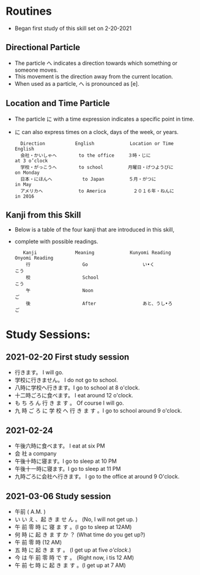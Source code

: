 # Routines
* Began first study of this skill set on 2-20-2021


## Directional Particle
* The particle へ indicates a direction towards which something or someone moves. 
* This movement is the direction away from the current location. 
*  When used as a particle, へ is pronounced as [e].　


## Location and Time Particle
* The particle に with a time expression indicates a specific point in time.
* に can also express times on a clock, days of the week, or years.


        Direction 	        English         	Location or Time 	        English
        会社・かいしゃへ 	    to the office 	  ３時・じに 	               at 3 o’clock
        学校・がっこうへ 	    to school 	      月曜日・げつようびに 	        on Monday
        日本・にほんへ 	      to Japan 	       ５月・がつに 	              in May
        アメリカへ 	          to America 	      ２０１６年・ねんに 	        in 2016
        
## Kanji from this Skill
* Below is a table of the four kanji that are introduced in this skill, 
* complete with possible readings.

         Kanji 	            Meaning           	Kunyomi Reading 	        Onyomi Reading
          行 	              Go 	                い•く 	                  こう
          校 	              School 		                                    こう
          午 	              Noon 		                                      ご
          後 	              After 	            あと、うし•ろ 	            ご

# Study Sessions:

## 2021-02-20 First study session 
* 行きます。 I will go. 
* 学校に行きません。 I do not go to school. 
* 八時に学校へ行きます。I go to school at 8 o'clock.
* 十二時ごろに食べます。 I eat around 12 o'clock.
* も ち ろ ん 行 き ま す 。 Of course I will go. 
* 九 時 ご ろ に 学 校 へ 行 き ま す 。I go to school around 9 o'clock. 

## 2021-02-24 
* 午後六時に食べます。 I eat at six PM
* 会 社  a company 
* 午後十時に寝ます。I go to sleep at 10 PM
* 午後十一時に寝ます。I go to sleep at 11 PM
* 九時ごろに会社へ行きます。 I go to the office at around 9 O'clock. 

## 2021-03-06 Study session 
* 午前  ( A.M. )
* い い え 、起 き ま せ ん 。 (No, I will not get up. )
* 午 前 零 時 に 寝 ま す 。(I go to sleep at 12AM) 
* 何 時 に 起 き ま す か ？ (What time do you get up?)
* 午 前 零 時 (12 AM)
* 五 時 に 起 き ま す 。 (I get up at five _o'clock_.)
* 今 は 午 前 零 時 で す 。 (Right now, i tis 12 AM)
* 午 前 七 時 に 起 き ま す 。(I get up at 7 AM)

